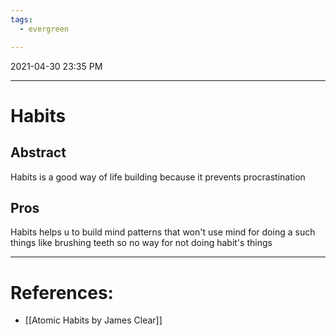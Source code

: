 ```yaml
---
tags:
  - evergreen

---
```

2021-04-30 23:35 PM
***

# Habits
## Abstract
Habits is a good way of life building because it prevents procrastination
## Pros
Habits helps u to build mind patterns that won't use mind for doing a such things like brushing teeth so no way for not doing habit's things

***

# References:
- [[Atomic Habits by James Clear]]